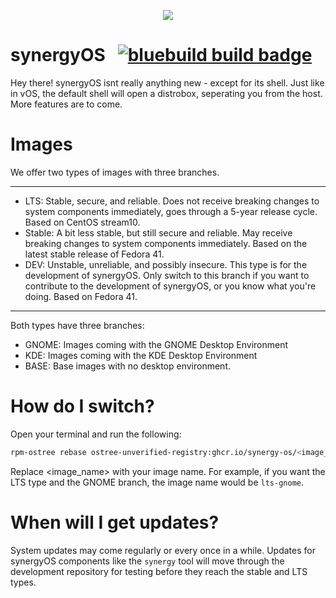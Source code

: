 <p align="center">
  <img src="https://github.com/user-attachments/assets/1f92eb70-2c56-4dd5-83c8-d7c0e933ea44" />
</p>

# synergyOS &nbsp; [![bluebuild build badge](https://github.com/certifiedfoolio/synergyos/actions/workflows/build.yml/badge.svg)](https://github.com/certifiedfoolio/synergyos/actions/workflows/build.yml)
Hey there!
synergyOS isnt really anything new - except for its shell.
Just like in vOS, the default shell will open a distrobox, seperating you from the host.
More features are to come.

# Images
We offer two types of images with three branches.
_____________
- LTS: Stable, secure, and reliable. Does not receive breaking changes to system components immediately,
  goes through a 5-year release cycle. Based on CentOS stream10.
- Stable: A bit less stable, but still secure and reliable. May receive breaking changes to system components immediately.
  Based on the latest stable release of Fedora 41.
- DEV: Unstable, unreliable, and possibly insecure. This type is for the development of synergyOS.
  Only switch to this branch if you want to contribute to the development of synergyOS, or you know what you're doing.
  Based on Fedora 41.
______________
Both types have three branches:
- GNOME: Images coming with the GNOME Desktop Environment
- KDE: Images coming with the KDE Desktop Environment
- BASE: Base images with no desktop environment.

# How do I switch?
Open your terminal and run the following:
```bash
rpm-ostree rebase ostree-unverified-registry:ghcr.io/synergy-os/<image_name>
```
Replace <image_name> with your image name.
For example, if you want the LTS type and the GNOME branch, the image name would be `lts-gnome`.

# When will I get updates?
System updates may come regularly or every once in a while.
Updates for synergyOS components like the `synergy` tool will move through
the development repository for testing before they reach the stable and LTS types.
